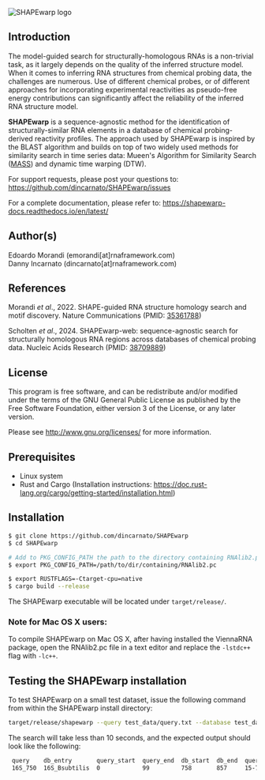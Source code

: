 ![SHAPEwarp logo](http://www.incarnatolab.com/images/software/SHAPEwarp.png)
<br />
## Introduction

The model-guided search for structurally-homologous RNAs is a non-trivial task, as it largely depends on the quality of the inferred structure model. When it comes to inferring RNA structures from chemical probing data, the challenges are numerous. Use of different chemical probes, or of different approaches for incorporating experimental reactivities as pseudo-free energy contributions can significantly affect the reliability of the inferred RNA structure model.

__SHAPEwarp__ is a sequence-agnostic method for the identification of structurally-similar RNA elements in a database of chemical probing-derived reactivity profiles. The approach used by SHAPEwarp is inspired by the BLAST algorithm and builds on top of two widely used methods for similarity search in time series data: Mueen's Algorithm for Similarity Search ([MASS](https://www.cs.unm.edu/~mueen/FastestSimilaritySearch.html)) and dynamic time warping (DTW). 

For support requests, please post your questions to: <https://github.com/dincarnato/SHAPEwarp/issues>

For a complete documentation, please refer to: <https://shapewarp-docs.readthedocs.io/en/latest/>


## Author(s)

Edoardo Morandi (emorandi[at]rnaframework.com)<br/>
Danny Incarnato (dincarnato[at]rnaframework.com)<br/>


## References

Morandi *et al*., 2022. SHAPE-guided RNA structure homology search and motif discovery. Nature Communications (PMID: [35361788](https://pubmed.ncbi.nlm.nih.gov/35361788/))

Scholten *et al*., 2024. SHAPEwarp-web: sequence-agnostic search for structurally homologous RNA regions across databases of chemical probing data. Nucleic Acids Research (PMID: [38709889](https://pubmed.ncbi.nlm.nih.gov/38709889/))


## License

This program is free software, and can be redistribute and/or modified under the terms of the GNU General Public License as published by the Free Software Foundation, either version 3 of the License, or any later version.

Please see <http://www.gnu.org/licenses/> for more information.


## Prerequisites

- Linux system
- Rust and Cargo (Installation instructions: <https://doc.rust-lang.org/cargo/getting-started/installation.html>)


## Installation

```bash
$ git clone https://github.com/dincarnato/SHAPEwarp
$ cd SHAPEwarp

# Add to PKG_CONFIG_PATH the path to the directory containing RNAlib2.pc from the ViennaRNA package
$ export PKG_CONFIG_PATH=/path/to/dir/containing/RNAlib2.pc

$ export RUSTFLAGS=-Ctarget-cpu=native
$ cargo build --release
```

The SHAPEwarp executable will be located under ``target/release/``.<br/>


### Note for Mac OS X users:
To compile SHAPEwarp on Mac OS X, after having installed the ViennaRNA package, open the RNAlib2.pc file in a text editor and replace the ``-lstdc++`` flag with ``-lc++``.</br>


## Testing the SHAPEwarp installation

To test SHAPEwarp on a small test dataset, issue the following command from within the SHAPEwarp install directory:

```bash
target/release/shapewarp --query test_data/query.txt --database test_data/test.db --output test_out --ow
```
The search will take less than 10 seconds, and the expected output should look like the following:

```bash
 query    db_entry       query_start  query_end  db_start  db_end  query_seed  db_seed  score    pvalue    evalue    status
 16S_750  16S_Bsubtilis  0            99         758       857     15-79       773-837  109.103  5.665e-8  1.003e-5  !
```
